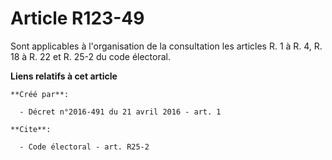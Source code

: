 # Article R123-49

Sont applicables à l'organisation de la consultation les articles R. 1 à R. 4, R. 18 à R. 22 et 
R. 25-2
du code électoral.

**Liens relatifs à cet article**

	**Créé par**:

	  - Décret n°2016-491 du 21 avril 2016 - art. 1

	**Cite**:

	  - Code électoral - art. R25-2
